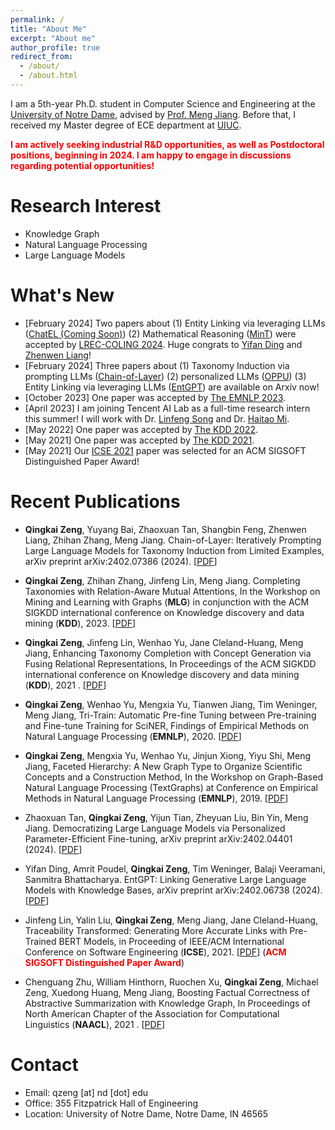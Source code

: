 ```yaml
---
permalink: /
title: "About Me"
excerpt: "About me"
author_profile: true
redirect_from: 
  - /about/
  - /about.html
---
```


I am a 5th-year Ph.D. student in Computer Science and Engineering at the [University of Notre Dame](https://cse.nd.edu), advised by [Prof. Meng Jiang](http://www.meng-jiang.com/). Before that, I received my Master degree of ECE department at [UIUC](https://ece.illinois.edu).

**<span style="color:red;">I am actively seeking industrial R&D opportunities, as well as Postdoctoral positions, beginning in 2024. I am happy to engage in discussions regarding potential opportunities!</span>**


Research Interest
======
* Knowledge Graph
* Natural Language Processing
* Large Language Models

What's New
======
* \[February 2024\] Two papers about (1) Entity Linking via leveraging LLMs ([ChatEL (Coming Soon)]()) (2) Mathematical Reasoning ([MinT](https://arxiv.org/pdf/2307.07951.pdf)) were accepted by [LREC-COLING 2024](https://lrec-coling-2024.org/). Huge congrats to [Yifan Ding](https://scholar.google.com/citations?user=WMegVFUAAAAJ&hl=en) and [Zhenwen Liang](https://zhenwen-nlp.github.io/)!
* \[February 2024\] Three papers about (1) Taxonomy Induction via prompting LLMs ([Chain-of-Layer](https://arxiv.org/pdf/2402.07386.pdf)) (2) personalized LLMs ([OPPU](https://arxiv.org/pdf/2402.04401.pdf)) (3) Entity Linking via leveraging LLMs ([EntGPT](https://arxiv.org/pdf/2402.06738.pdf)) are available on Arxiv now! 
* \[October 2023\] One paper was accepted by [The EMNLP 2023](https://2023.emnlp.org/).
* \[April 2023\] I am joining Tencent AI Lab as a full-time research intern this summer! I will work with Dr. [Linfeng Song](https://freesunshine0316.github.io/) and Dr. [Haitao Mi](https://scholar.google.com/citations?user=G3OMbFSm858C&hl=en). 
* \[May 2022\] One paper was accepted by [The KDD 2022](https://kdd.org/kdd2022/).
* \[May 2021\] One paper was accepted by [The KDD 2021](https://www.kdd.org/kdd2021/).
* \[May 2021\] Our [ICSE 2021](https://conf.researchr.org/home/icse-2021) paper was selected for an ACM SIGSOFT Distinguished Paper Award!


Recent Publications
======

* **Qingkai Zeng**, Yuyang Bai, Zhaoxuan Tan, Shangbin Feng, Zhenwen Liang, Zhihan Zhang, Meng Jiang. Chain-of-Layer: Iteratively Prompting Large Language Models for Taxonomy Induction from Limited Examples, arXiv preprint arXiv:2402.07386 (2024). \[[PDF](https://arxiv.org/pdf/2402.07386.pdf)\]
  
* **Qingkai Zeng**, Zhihan Zhang, Jinfeng Lin, Meng Jiang. Completing Taxonomies with Relation-Aware Mutual Attentions, In the Workshop on Mining and Learning with Graphs (**MLG**) in conjunction with the ACM SIGKDD international conference on Knowledge discovery and data mining (**KDD**), 2023. \[[PDF](https://www.mlgworkshop.org/2023/papers/MLG__KDD_2023_paper_10.pdf)\]

* **Qingkai Zeng**, Jinfeng Lin, Wenhao Yu, Jane Cleland-Huang, Meng Jiang, Enhancing Taxonomy Completion with Concept Generation via Fusing Relational Representations,  In Proceedings of the ACM SIGKDD international conference on Knowledge discovery and data mining (**KDD**), 2021 . \[[PDF](https://dl.acm.org/doi/pdf/10.1145/3447548.3467308)\]

* **Qingkai Zeng**, Wenhao Yu, Mengxia Yu, Tianwen Jiang, Tim Weninger, Meng Jiang, Tri-Train: Automatic Pre-fine Tuning between Pre-training and Fine-tune Training for SciNER, Findings of Empirical Methods on Natural Language Processing (**EMNLP**), 2020. \[[PDF](https://aclanthology.org/2020.findings-emnlp.429.pdf)\]

* **Qingkai Zeng**, Mengxia Yu, Wenhao Yu, Jinjun Xiong, Yiyu Shi, Meng Jiang, Faceted Hierarchy: A New Graph Type to Organize Scientific Concepts and a Construction Method, In the Workshop on Graph-Based Natural Language Processing (TextGraphs) at Conference on Empirical Methods in Natural Language Processing (**EMNLP**), 2019. \[[PDF](/papers/W1_TextGraph_2019.pdf)\]
  
* Zhaoxuan Tan, **Qingkai Zeng**, Yijun Tian, Zheyuan Liu, Bin Yin, Meng Jiang. Democratizing Large Language Models via Personalized Parameter-Efficient Fine-tuning, arXiv preprint arXiv:2402.04401 (2024). \[[PDF](https://arxiv.org/pdf/2402.04401.pdf)\]
  
* Yifan Ding, Amrit Poudel, **Qingkai Zeng**, Tim Weninger, Balaji Veeramani, Sanmitra Bhattacharya. EntGPT: Linking Generative Large Language Models with Knowledge Bases, arXiv preprint arXiv:2402.06738 (2024). \[[PDF](https://arxiv.org/pdf/2402.06738.pdf)\]

* Jinfeng Lin, Yalin Liu, **Qingkai Zeng**, Meng Jiang, Jane Cleland-Huang, Traceability Transformed: Generating More Accurate Links with Pre-Trained BERT Models, in Proceeding of IEEE/ACM International Conference on Software Engineering (**ICSE**), 2021. \[[PDF](https://arxiv.org/pdf/2102.04411.pdf)\] (**<span style="color:red;">ACM SIGSOFT Distinguished Paper Award</span>**)

* Chenguang Zhu, William Hinthorn, Ruochen Xu, **Qingkai Zeng**, Michael Zeng, Xuedong Huang, Meng Jiang, Boosting Factual Correctness of Abstractive Summarization with Knowledge Graph,  In Proceedings of North American Chapter of the Association for Computational Linguistics (**NAACL**), 2021 . \[[PDF](/papers/C7_BoostingFactual_2020.pdf)\]

Contact
======
* Email: qzeng \[at\] nd \[dot\] edu
* Office: 355 Fitzpatrick Hall of Engineering
* Location: University of Notre Dame, Notre Dame, IN 46565

<script type='text/javascript' id='mapmyvisitors' src='https://mapmyvisitors.com/map.js?cl=ffffff&w=150&t=tt&d=FuSGlaDDeSKr7GVQlb2C7DIXoOpnUVLDvwTxcFAjKeQ'></script>
